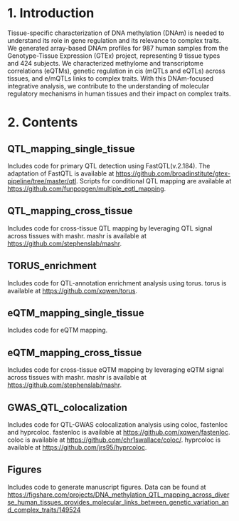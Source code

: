 # 1. Introduction
Tissue-specific characterization of DNA methylation (DNAm) is needed to understand its role in gene regulation and its relevance to complex traits. We generated array-based DNAm profiles for 987 human samples from the Genotype-Tissue Expression (GTEx) project, representing 9 tissue types and 424 subjects. We characterized methylome and transcriptome correlations (eQTMs), genetic regulation in cis (mQTLs and eQTLs) across tissues, and e/mQTLs links to complex traits. With this DNAm-focused integrative analysis, we contribute to the understanding of molecular regulatory mechanisms in human tissues and their impact on complex traits.


# 2. Contents

## QTL_mapping_single_tissue
Includes code for primary QTL detection using FastQTL(v.2.184). The adaptation of FastQTL is available at https://github.com/broadinstitute/gtex-pipeline/tree/master/qtl. Scripts for conditional QTL mapping are available at https://github.com/funpopgen/multiple_eqtl_mapping.

## QTL_mapping_cross_tissue
Includes code for cross-tissue QTL mapping by leveraging QTL signal across tissues with mashr. mashr is available at https://github.com/stephenslab/mashr.  

## TORUS_enrichment
Includes code for QTL-annotation enrichment analysis using torus. torus is available at https://github.com/xqwen/torus.

## eQTM_mapping_single_tissue
Includes code for eQTM mapping.

## eQTM_mapping_cross_tissue
Includes code for cross-tissue eQTM mapping by leveraging eQTM signal across tissues with mashr. mashr is available at https://github.com/stephenslab/mashr.

## GWAS_QTL_colocalization
Includes code for QTL-GWAS colocalization analysis using coloc, fastenloc and hyprcoloc. fastenloc is available at https://github.com/xqwen/fastenloc. coloc is available at https://github.com/chr1swallace/coloc/. hyprcoloc is available at https://github.com/jrs95/hyprcoloc.

## Figures
Includes code to generate manuscript figures. Data can be found at https://figshare.com/projects/DNA_methylation_QTL_mapping_across_diverse_human_tissues_provides_molecular_links_between_genetic_variation_and_complex_traits/149524

